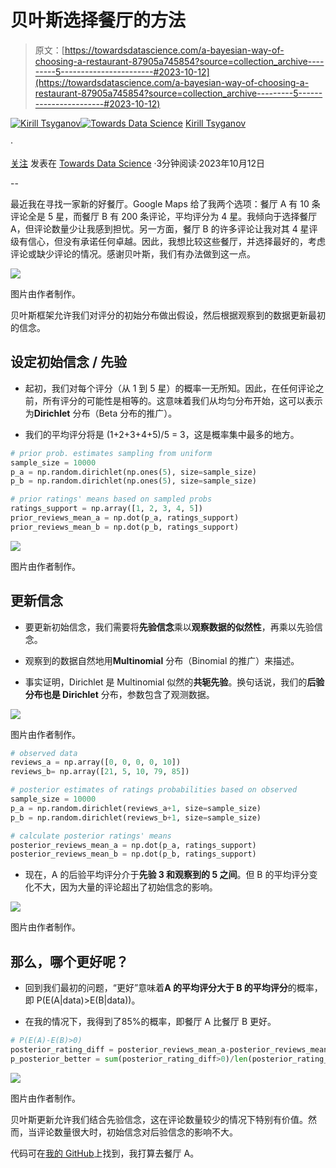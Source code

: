 # 贝叶斯选择餐厅的方法

> 原文：[https://towardsdatascience.com/a-bayesian-way-of-choosing-a-restaurant-87905a745854?source=collection_archive---------5-----------------------#2023-10-12](https://towardsdatascience.com/a-bayesian-way-of-choosing-a-restaurant-87905a745854?source=collection_archive---------5-----------------------#2023-10-12)

[](https://5why.medium.com/?source=post_page-----87905a745854--------------------------------)[![Kirill Tsyganov](../Images/376bcac6eae9741114ff6cc385883d62.png)](https://5why.medium.com/?source=post_page-----87905a745854--------------------------------)[](https://towardsdatascience.com/?source=post_page-----87905a745854--------------------------------)[![Towards Data Science](../Images/a6ff2676ffcc0c7aad8aaf1d79379785.png)](https://towardsdatascience.com/?source=post_page-----87905a745854--------------------------------) [Kirill Tsyganov](https://5why.medium.com/?source=post_page-----87905a745854--------------------------------)

·

[关注](https://medium.com/m/signin?actionUrl=https%3A%2F%2Fmedium.com%2F_%2Fsubscribe%2Fuser%2Fad57bdbd9754&operation=register&redirect=https%3A%2F%2Ftowardsdatascience.com%2Fa-bayesian-way-of-choosing-a-restaurant-87905a745854&user=Kirill+Tsyganov&userId=ad57bdbd9754&source=post_page-ad57bdbd9754----87905a745854---------------------post_header-----------) 发表在 [Towards Data Science](https://towardsdatascience.com/?source=post_page-----87905a745854--------------------------------) ·3分钟阅读·2023年10月12日[](https://medium.com/m/signin?actionUrl=https%3A%2F%2Fmedium.com%2F_%2Fvote%2Ftowards-data-science%2F87905a745854&operation=register&redirect=https%3A%2F%2Ftowardsdatascience.com%2Fa-bayesian-way-of-choosing-a-restaurant-87905a745854&user=Kirill+Tsyganov&userId=ad57bdbd9754&source=-----87905a745854---------------------clap_footer-----------)

--

[](https://medium.com/m/signin?actionUrl=https%3A%2F%2Fmedium.com%2F_%2Fbookmark%2Fp%2F87905a745854&operation=register&redirect=https%3A%2F%2Ftowardsdatascience.com%2Fa-bayesian-way-of-choosing-a-restaurant-87905a745854&source=-----87905a745854---------------------bookmark_footer-----------)

最近我在寻找一家新的好餐厅。Google Maps 给了我两个选项：餐厅 A 有 10 条评论全是 5 星，而餐厅 B 有 200 条评论，平均评分为 4 星。我倾向于选择餐厅 A，但评论数量少让我感到担忧。另一方面，餐厅 B 的许多评论让我对其 4 星评级有信心，但没有承诺任何卓越。因此，我想比较这些餐厅，并选择最好的，考虑评论或缺少评论的情况。感谢贝叶斯，我们有办法做到这一点。

![](../Images/e306eaf4ab6d73bf22c1c73a73023f0b.png)

图片由作者制作。

贝叶斯框架允许我们对评分的初始分布做出假设，然后根据观察到的数据更新最初的信念。

## **设定初始信念 / 先验**

+   起初，我们对每个评分（从 1 到 5 星）的概率一无所知。因此，在任何评论之前，所有评分的可能性是相等的。这意味着我们从均匀分布开始，这可以表示为**Dirichlet** 分布（Beta 分布的推广）。

+   我们的平均评分将是 (1+2+3+4+5)/5 = 3，这是概率集中最多的地方。

```py
# prior prob. estimates sampling from uniform
sample_size = 10000
p_a = np.random.dirichlet(np.ones(5), size=sample_size)
p_b = np.random.dirichlet(np.ones(5), size=sample_size)

# prior ratings' means based on sampled probs
ratings_support = np.array([1, 2, 3, 4, 5])
prior_reviews_mean_a = np.dot(p_a, ratings_support)
prior_reviews_mean_b = np.dot(p_b, ratings_support)
```

![](../Images/29d7c20cc46584189adb11920e1c115f.png)

图片由作者制作。

## 更新信念

+   要更新初始信念，我们需要将**先验信念**乘以**观察数据的似然性**，再乘以先验信念。

+   观察到的数据自然地用**Multinomial** 分布（Binomial 的推广）来描述。

+   事实证明，Dirichlet 是 Multinomial 似然的**共轭先验**。换句话说，我们的**后验分布也是 Dirichlet** 分布，参数包含了观测数据。

![](../Images/3efe17e0895746f8924ac4546b80868f.png)

图片由作者制作。

```py
# observed data
reviews_a = np.array([0, 0, 0, 0, 10])
reviews_b= np.array([21, 5, 10, 79, 85])

# posterior estimates of ratings probabilities based on observed
sample_size = 10000
p_a = np.random.dirichlet(reviews_a+1, size=sample_size)
p_b = np.random.dirichlet(reviews_b+1, size=sample_size)

# calculate posterior ratings' means
posterior_reviews_mean_a = np.dot(p_a, ratings_support)
posterior_reviews_mean_b = np.dot(p_b, ratings_support)
```

+   现在，A 的后验平均评分介于**先验 3 和观察到的 5 之间**。但 B 的平均评分变化不大，因为大量的评论超出了初始信念的影响。

![](../Images/54add7a0439835424879234e30891ed8.png)

图片由作者制作。

## 那么，哪个更好呢？

+   回到我们最初的问题，“更好”意味着**A 的平均评分大于 B 的平均评分**的概率，即 P(E(A|data)>E(B|data))。

+   在我的情况下，我得到了85%的概率，即餐厅 A 比餐厅 B 更好。

```py
# P(E(A)-E(B)>0)
posterior_rating_diff = posterior_reviews_mean_a-posterior_reviews_mean_b
p_posterior_better = sum(posterior_rating_diff>0)/len(posterior_rating_diff)
```

![](../Images/a1bb98cbb307aad650137ec4267dd2d1.png)

图片由作者制作。

贝叶斯更新允许我们结合先验信念，这在评论数量较少的情况下特别有价值。然而，当评论数量很大时，初始信念对后验信念的影响不大。

代码可在[我的 GitHub](https://github.com/uselessskills/back-of-the-envelope/blob/eb487cfd1a577518e24af478081af68f95c6db30/rating_uncertainty.ipynb)上找到，我打算去餐厅 A。
